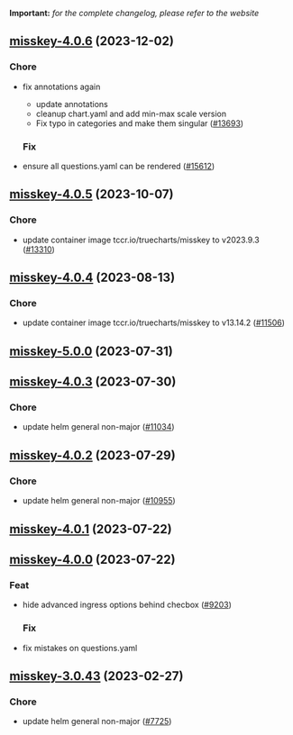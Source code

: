 **Important:**
*for the complete changelog, please refer to the website*




## [misskey-4.0.6](https://github.com/truecharts/charts/compare/misskey-4.0.5...misskey-4.0.6) (2023-12-02)

### Chore

- fix annotations again
  - update annotations
  - cleanup chart.yaml and add min-max scale version
  - Fix typo in categories and make them singular ([#13693](https://github.com/truecharts/charts/issues/13693))
  
  ### Fix

- ensure all questions.yaml can be rendered ([#15612](https://github.com/truecharts/charts/issues/15612))
  
  










## [misskey-4.0.5](https://github.com/truecharts/charts/compare/misskey-4.0.4...misskey-4.0.5) (2023-10-07)

### Chore

- update container image tccr.io/truecharts/misskey to v2023.9.3 ([#13310](https://github.com/truecharts/charts/issues/13310))
  
  


## [misskey-4.0.4](https://github.com/truecharts/charts/compare/misskey-5.0.0...misskey-4.0.4) (2023-08-13)

### Chore

- update container image tccr.io/truecharts/misskey to v13.14.2 ([#11506](https://github.com/truecharts/charts/issues/11506))
  
  



## [misskey-5.0.0](https://github.com/truecharts/charts/compare/misskey-4.0.3...misskey-5.0.0) (2023-07-31)




## [misskey-4.0.3](https://github.com/truecharts/charts/compare/misskey-4.0.2...misskey-4.0.3) (2023-07-30)

### Chore

- update helm general non-major ([#11034](https://github.com/truecharts/charts/issues/11034))
  
  


## [misskey-4.0.2](https://github.com/truecharts/charts/compare/misskey-4.0.1...misskey-4.0.2) (2023-07-29)

### Chore

- update helm general non-major ([#10955](https://github.com/truecharts/charts/issues/10955))
  
  


## [misskey-4.0.1](https://github.com/truecharts/charts/compare/misskey-4.0.0...misskey-4.0.1) (2023-07-22)




## [misskey-4.0.0](https://github.com/truecharts/charts/compare/misskey-3.0.43...misskey-4.0.0) (2023-07-22)

### Feat

- hide advanced ingress options behind checbox ([#9203](https://github.com/truecharts/charts/issues/9203))
  
  ### Fix

- fix mistakes on questions.yaml
  
  


## [misskey-3.0.43](https://github.com/truecharts/charts/compare/misskey-3.0.42...misskey-3.0.43) (2023-02-27)

### Chore

- update helm general non-major ([#7725](https://github.com/truecharts/charts/issues/7725))
  
  


